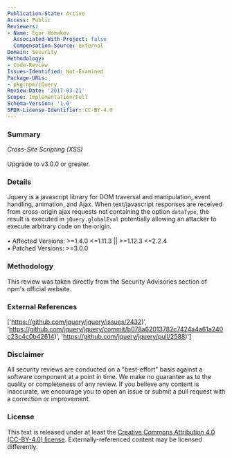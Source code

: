 ```yaml
---
Publication-State: Active
Access: Public
Reviewers:
- Name: Egor Homakov
  Associated-With-Project: false
  Compensation-Source: external
Domain: Security
Methodology:
- Code-Review
Issues-Identified: Not-Examined
Package-URLs:
- pkg:npm/jQuery
Review-Date: '2017-03-21'
Scope: Implementation/Full
Schema-Version: '1.0'
SPDX-License-Identifier: CC-BY-4.0
---
```

### Summary
*Cross-Site Scripting (XSS)*<br><br>Upgrade to v3.0.0 or greater.
### Details
Jquery is a javascript library for DOM traversal and manipulation, event handling, animation, and Ajax.   When text/javascript responses are received from cross-origin ajax requests not containing the option `dataType`, the result is executed in `jQuery.globalEval` potentially allowing an attacker to execute arbitrary code on the origin.
<br><br>• Affected Versions: >=1.4.0 <=1.11.3 || >=1.12.3 <=2.2.4
<br>• Patched Versions: >=3.0.0
### Methodology
This review was taken directly from the Security Advisories section of npm's official website.
### External References
['https://github.com/jquery/jquery/issues/2432)', 'https://github.com/jquery/jquery/commit/b078a62013782c7424a4a61a240c23c4c0b42614)', 'https://github.com/jquery/jquery/pull/2588)']
### Disclaimer
All security reviews are conducted on a "best-effort" basis against a software component at a point in time. We make no guarantee as to the quality or completeness of any review. If you believe any content is inaccurate, we encourage you to open an issue or submit a pull request with a correction or improvement.
### License
This text is released under at least the [Creative Commons Attribution 4.0 (CC-BY-4.0) license](https://creativecommons.org/licenses/by/4.0/legalcode.txt). Externally-referenced content may be licensed differently.

